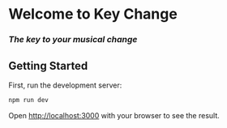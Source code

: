 # Welcome to Key Change
### *The key to your musical change*


## Getting Started

First, run the development server:

```bash
npm run dev
```

Open [http://localhost:3000](http://localhost:3000) with your browser to see the result.
